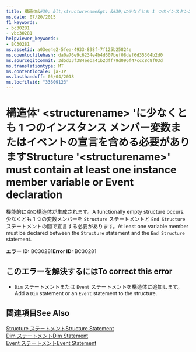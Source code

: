 ```yaml
---
title: 構造体&#39; &lt;structurename&gt; &#39;に少なくとも 1 つのインスタンス メンバー変数またはイベントの宣言を含める必要があります
ms.date: 07/20/2015
f1_keywords:
- bc30281
- vbc30281
helpviewer_keywords:
- BC30281
ms.assetid: a03ee4e2-5fea-4933-898f-7f125b25824e
ms.openlocfilehash: da0a76e9c6234e4b4d607bef08def6d35304b2d0
ms.sourcegitcommit: 3d5d33f384eeba41b2dff79d096f47ccc8d8f03d
ms.translationtype: MT
ms.contentlocale: ja-JP
ms.lasthandoff: 05/04/2018
ms.locfileid: "33609123"
---
```

# <a name="structure-39ltstructurenamegt39-must-contain-at-least-one-instance-member-variable-or-event-declaration"></a><span data-ttu-id="39950-102">構造体&#39; &lt;structurename&gt; &#39;に少なくとも 1 つのインスタンス メンバー変数またはイベントの宣言を含める必要があります</span><span class="sxs-lookup"><span data-stu-id="39950-102">Structure &#39;&lt;structurename&gt;&#39; must contain at least one instance member variable or Event declaration</span></span>
<span data-ttu-id="39950-103">機能的に空の構造体が生成されます。</span><span class="sxs-lookup"><span data-stu-id="39950-103">A functionally empty structure occurs.</span></span> <span data-ttu-id="39950-104">少なくとも 1 つの変数メンバーを `Structure` ステートメントと `End Structure` ステートメントの間で宣言する必要があります。</span><span class="sxs-lookup"><span data-stu-id="39950-104">At least one variable member must be declared between the `Structure` statement and the `End Structure` statement.</span></span>  
  
 <span data-ttu-id="39950-105">**エラー ID:** BC30281</span><span class="sxs-lookup"><span data-stu-id="39950-105">**Error ID:** BC30281</span></span>  
  
## <a name="to-correct-this-error"></a><span data-ttu-id="39950-106">このエラーを解決するには</span><span class="sxs-lookup"><span data-stu-id="39950-106">To correct this error</span></span>  
  
-   <span data-ttu-id="39950-107">`Dim` ステートメントまたは `Event` ステートメントを構造体に追加します。</span><span class="sxs-lookup"><span data-stu-id="39950-107">Add a `Dim` statement or an `Event` statement to the structure.</span></span>  
  
## <a name="see-also"></a><span data-ttu-id="39950-108">関連項目</span><span class="sxs-lookup"><span data-stu-id="39950-108">See Also</span></span>  
 [<span data-ttu-id="39950-109">Structure ステートメント</span><span class="sxs-lookup"><span data-stu-id="39950-109">Structure Statement</span></span>](../../visual-basic/language-reference/statements/structure-statement.md)  
 [<span data-ttu-id="39950-110">Dim ステートメント</span><span class="sxs-lookup"><span data-stu-id="39950-110">Dim Statement</span></span>](../../visual-basic/language-reference/statements/dim-statement.md)  
 [<span data-ttu-id="39950-111">Event ステートメント</span><span class="sxs-lookup"><span data-stu-id="39950-111">Event Statement</span></span>](../../visual-basic/language-reference/statements/event-statement.md)
